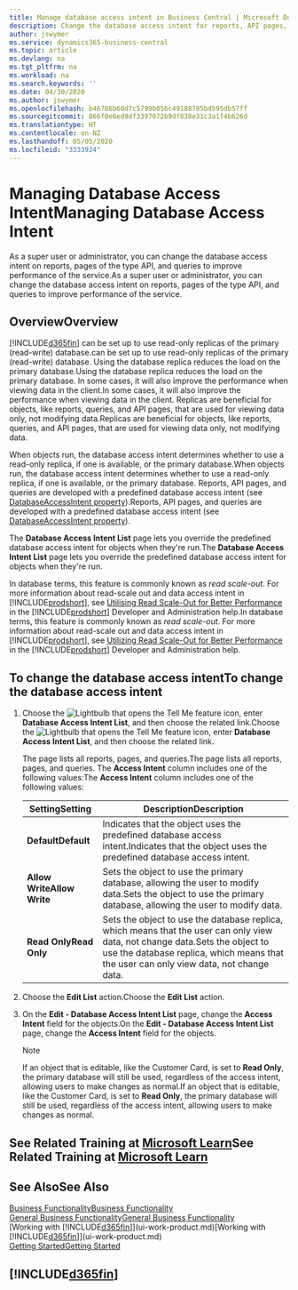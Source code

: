 ```yaml
---
title: Manage database access intent in Business Central | Microsoft Docs
description: Change the database access intent for reports, API pages, and queries.
author: jswymer
ms.service: dynamics365-business-central
ms.topic: article
ms.devlang: na
ms.tgt_pltfrm: na
ms.workload: na
ms.search.keywords: ''
ms.date: 04/30/2020
ms.author: jswymer
ms.openlocfilehash: b46786b60d7c5799b056c49188785bd595db57ff
ms.sourcegitcommit: 866f0e6ed9df3397072b9df838e31c3a1f4b626d
ms.translationtype: HT
ms.contentlocale: en-NZ
ms.lasthandoff: 05/05/2020
ms.locfileid: "3333924"
---
```

# <a name="managing-database-access-intent"></a><span data-ttu-id="31657-103">Managing Database Access Intent</span><span class="sxs-lookup"><span data-stu-id="31657-103">Managing Database Access Intent</span></span> 

<span data-ttu-id="31657-104">As a super user or administrator, you can change the database access intent on reports, pages of the type API, and queries to improve performance of the service.</span><span class="sxs-lookup"><span data-stu-id="31657-104">As a super user or administrator, you can change the database access intent on reports, pages of the type API, and queries to improve performance of the service.</span></span>

## <a name="overview"></a><span data-ttu-id="31657-105">Overview</span><span class="sxs-lookup"><span data-stu-id="31657-105">Overview</span></span>

[!INCLUDE[d365fin](includes/d365fin_md.md)] <span data-ttu-id="31657-106">can be set up to use read-only replicas of the primary (read-write) database.</span><span class="sxs-lookup"><span data-stu-id="31657-106">can be set up to use read-only replicas of the primary (read-write) database.</span></span> <span data-ttu-id="31657-107">Using the database replica reduces the load on the primary database.</span><span class="sxs-lookup"><span data-stu-id="31657-107">Using the database replica reduces the load on the primary database.</span></span> <span data-ttu-id="31657-108">In some cases, it will also improve the performance when viewing data in the client.</span><span class="sxs-lookup"><span data-stu-id="31657-108">In some cases, it will also improve the performance when viewing data in the client.</span></span> <span data-ttu-id="31657-109">Replicas are beneficial for objects, like reports, queries, and API pages, that are used for viewing data only, not modifying data.</span><span class="sxs-lookup"><span data-stu-id="31657-109">Replicas are beneficial for objects, like reports, queries, and API pages, that are used for viewing data only, not modifying data.</span></span>

<span data-ttu-id="31657-110">When objects run, the database access intent determines whether to use a read-only replica, if one is available, or the primary database.</span><span class="sxs-lookup"><span data-stu-id="31657-110">When objects run, the database access intent determines whether to use a read-only replica, if one is available, or the primary database.</span></span> <span data-ttu-id="31657-111">Reports, API pages, and queries are developed with a predefined database access intent (see [DatabaseAccessIntent property](/dynamics365/business-central/dev-itpro/developer/properties/devenv-dataaccessintent-property)).</span><span class="sxs-lookup"><span data-stu-id="31657-111">Reports, API pages, and queries are developed with a predefined database access intent (see [DatabaseAccessIntent property](/dynamics365/business-central/dev-itpro/developer/properties/devenv-dataaccessintent-property)).</span></span>

<span data-ttu-id="31657-112">The **Database Access Intent List** page lets you override the predefined database access intent for objects when they're run.</span><span class="sxs-lookup"><span data-stu-id="31657-112">The **Database Access Intent List** page lets you override the predefined database access intent for objects when they're run.</span></span>

<span data-ttu-id="31657-113">In database terms, this feature is commonly known as *read scale-out*. For more information about read-scale out and data access intent in [!INCLUDE[prodshort](includes/prodshort.md)], see [Utilising Read Scale-Out for Better Performance](/dynamics365/business-central/dev-itpro/administration/database-read-scale-out-overview) in the [!INCLUDE[prodshort](includes/prodshort.md)] Developer and Administration help.</span><span class="sxs-lookup"><span data-stu-id="31657-113">In database terms, this feature is commonly known as *read scale-out*. For more information about read-scale out and data access intent in [!INCLUDE[prodshort](includes/prodshort.md)], see [Utilizing Read Scale-Out for Better Performance](/dynamics365/business-central/dev-itpro/administration/database-read-scale-out-overview) in the [!INCLUDE[prodshort](includes/prodshort.md)] Developer and Administration help.</span></span>

## <a name="to-change-the-database-access-intent"></a><span data-ttu-id="31657-114">To change the database access intent</span><span class="sxs-lookup"><span data-stu-id="31657-114">To change the database access intent</span></span>

1. <span data-ttu-id="31657-115">Choose the ![Lightbulb that opens the Tell Me feature](media/ui-search/search_small.png "Tell me what you want to do") icon, enter **Database Access Intent List**, and then choose the related link.</span><span class="sxs-lookup"><span data-stu-id="31657-115">Choose the ![Lightbulb that opens the Tell Me feature](media/ui-search/search_small.png "Tell me what you want to do") icon, enter **Database Access Intent List**, and then choose the related link.</span></span>

    <span data-ttu-id="31657-116">The page lists all reports, pages, and queries.</span><span class="sxs-lookup"><span data-stu-id="31657-116">The page lists all reports, pages, and queries.</span></span> <span data-ttu-id="31657-117">The **Access Intent** column includes one of the following values:</span><span class="sxs-lookup"><span data-stu-id="31657-117">The **Access Intent** column includes one of the following values:</span></span>

    |<span data-ttu-id="31657-118">**Setting**</span><span class="sxs-lookup"><span data-stu-id="31657-118">**Setting**</span></span>|<span data-ttu-id="31657-119">**Description**</span><span class="sxs-lookup"><span data-stu-id="31657-119">**Description**</span></span>|  
    |------------|-------------|  
    |<span data-ttu-id="31657-120">**Default**</span><span class="sxs-lookup"><span data-stu-id="31657-120">**Default**</span></span>|<span data-ttu-id="31657-121">Indicates that the object uses the predefined database access intent.</span><span class="sxs-lookup"><span data-stu-id="31657-121">Indicates that the object uses the predefined database access intent.</span></span>|
    |<span data-ttu-id="31657-122">**Allow Write**</span><span class="sxs-lookup"><span data-stu-id="31657-122">**Allow Write**</span></span>|<span data-ttu-id="31657-123">Sets the object to use the primary database, allowing the user to modify data.</span><span class="sxs-lookup"><span data-stu-id="31657-123">Sets the object to use the primary database, allowing the user to modify data.</span></span>|
    |<span data-ttu-id="31657-124">**Read Only**</span><span class="sxs-lookup"><span data-stu-id="31657-124">**Read Only**</span></span>|<span data-ttu-id="31657-125">Sets the object to use the database replica, which means that the user can only view data, not change data.</span><span class="sxs-lookup"><span data-stu-id="31657-125">Sets the object to use the database replica, which means that the user can only view data, not change data.</span></span>|

2. <span data-ttu-id="31657-126">Choose the **Edit List** action.</span><span class="sxs-lookup"><span data-stu-id="31657-126">Choose the **Edit List** action.</span></span>

3. <span data-ttu-id="31657-127">On the **Edit - Database Access Intent List** page, change the **Access Intent** field for the objects.</span><span class="sxs-lookup"><span data-stu-id="31657-127">On the **Edit - Database Access Intent List** page, change the **Access Intent** field for the objects.</span></span>

    > [!NOTE]
    > <span data-ttu-id="31657-128">If an object that is editable, like the Customer Card, is set to **Read Only**, the primary database will still be used, regardless of the access intent, allowing users to make changes as normal.</span><span class="sxs-lookup"><span data-stu-id="31657-128">If an object that is editable, like the Customer Card, is set to **Read Only**, the primary database will still be used, regardless of the access intent, allowing users to make changes as normal.</span></span>

## <a name="see-related-training-at-microsoft-learn"></a><span data-ttu-id="31657-129">See Related Training at [Microsoft Learn](/learn/paths/deploy-configure-dynamics-365-business-central/)</span><span class="sxs-lookup"><span data-stu-id="31657-129">See Related Training at [Microsoft Learn](/learn/paths/deploy-configure-dynamics-365-business-central/)</span></span>

## <a name="see-also"></a><span data-ttu-id="31657-130">See Also</span><span class="sxs-lookup"><span data-stu-id="31657-130">See Also</span></span>
[<span data-ttu-id="31657-131">Business Functionality</span><span class="sxs-lookup"><span data-stu-id="31657-131">Business Functionality</span></span>](across-business-functionality.md)  
[<span data-ttu-id="31657-132">General Business Functionality</span><span class="sxs-lookup"><span data-stu-id="31657-132">General Business Functionality</span></span>](ui-across-business-areas.md)  
<span data-ttu-id="31657-133">[Working with [!INCLUDE[d365fin](includes/d365fin_md.md)]](ui-work-product.md)</span><span class="sxs-lookup"><span data-stu-id="31657-133">[Working with [!INCLUDE[d365fin](includes/d365fin_md.md)]](ui-work-product.md)</span></span>  
[<span data-ttu-id="31657-134">Getting Started</span><span class="sxs-lookup"><span data-stu-id="31657-134">Getting Started</span></span>](product-get-started.md)    

## [!INCLUDE[d365fin](includes/free_trial_md.md)]  
